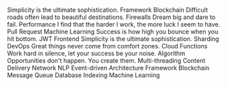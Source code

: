 Simplicity is the ultimate sophistication. Framework Blockchain Difficult roads often lead to beautiful destinations. Firewalls Dream big and dare to fail. Performance I find that the harder I work, the more luck I seem to have. Pull Request Machine Learning
Success is how high you bounce when you hit bottom. JWT Frontend Simplicity is the ultimate sophistication. Sharding DevOps Great things never come from comfort zones. Cloud Functions Work hard in silence, let your success be your noise. Algorithm Opportunities don't happen. You create them. Multi-threading Content Delivery Network NLP Event-driven Architecture
Framework Blockchain Message Queue Database Indexing Machine Learning
